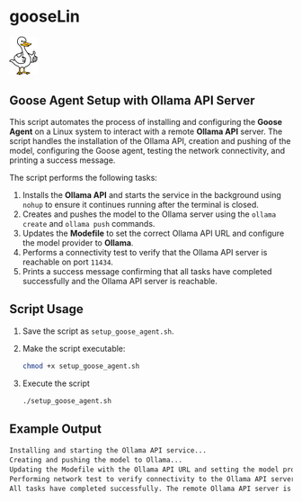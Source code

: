 # gooseLin

<img src="assets/images/goose.jpg" width="10%" alt="Logo">

## Goose Agent Setup with Ollama API Server

This script automates the process of installing and configuring the **Goose Agent** on a Linux system to interact with a remote **Ollama API** server. The script handles the installation of the Ollama API, creation and pushing of the model, configuring the Goose agent, testing the network connectivity, and printing a success message.

The script performs the following tasks:

1. Installs the **Ollama API** and starts the service in the background using `nohup` to ensure it continues running after the terminal is closed.
2. Creates and pushes the model to the Ollama server using the `ollama create` and `ollama push` commands.
3. Updates the **Modefile** to set the correct Ollama API URL and configure the model provider to **Ollama**.
4. Performs a connectivity test to verify that the Ollama API server is reachable on port `11434`.
5. Prints a success message confirming that all tasks have completed successfully and the Ollama API server is reachable.

## Script Usage

1. Save the script as `setup_goose_agent.sh`.
2. Make the script executable:

   ```bash
   chmod +x setup_goose_agent.sh
3. Execute the script
   ```bash
   ./setup_goose_agent.sh

## Example Output
 ```bash
 Installing and starting the Ollama API service...
 Creating and pushing the model to Ollama...
 Updating the Modefile with the Ollama API URL and setting the model provider...
 Performing network test to verify connectivity to the Ollama API server...
 All tasks have completed successfully. The remote Ollama API server is reachable on port 11434.

